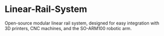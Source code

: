 # Linear-Rail-System
Open-source modular linear rail system, designed for easy integration with 3D printers, CNC machines, and the SO-ARM100 robotic arm.
